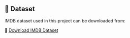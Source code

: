 ## 📁 Dataset

IMDB dataset used in this project can be downloaded from:

🔗 [Download IMDB Dataset](PASTE-YOUR-GOOGLE-DRIVE-LINK-HERE)
